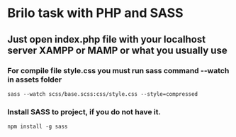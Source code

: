 # Brilo task with PHP and SASS

## Just open index.php file with your localhost server XAMPP or MAMP or what you usually use

### For compile file style.css you must run sass command --watch in assets folder
```
sass --watch scss/base.scss:css/style.css --style=compressed
```

### Install SASS to project, if you do not have it.
```
npm install -g sass
```
